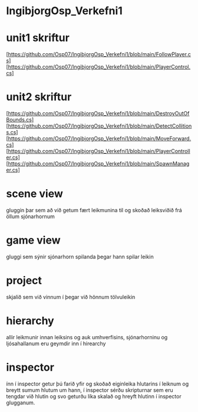 # IngibjorgOsp_Verkefni1
# unit1 skriftur
[https://github.com/Osp07/IngibjorgOsp_Verkefni1/blob/main/FollowPlayer.cs]
[https://github.com/Osp07/IngibjorgOsp_Verkefni1/blob/main/PlayerControl.cs]
# unit2 skriftur
[https://github.com/Osp07/IngibjorgOsp_Verkefni1/blob/main/DestroyOutOfBounds.cs]
[https://github.com/Osp07/IngibjorgOsp_Verkefni1/blob/main/DetectCollitions.cs]
[https://github.com/Osp07/IngibjorgOsp_Verkefni1/blob/main/MoveForward.cs]
[https://github.com/Osp07/IngibjorgOsp_Verkefni1/blob/main/PlayerController.cs]
[https://github.com/Osp07/IngibjorgOsp_Verkefni1/blob/main/SpawnManager.cs]
# scene view
gluggin þar sem að við getum fært leikmunina til og skoðað leiksviðið frá öllum sjónarhornum
# game view
gluggi sem sýnir sjónarhorn spilanda þegar hann spilar leikin
# project
skjalið sem við vinnum í þegar við hönnum tölvuleikin
# hierarchy
allir leikmunir innan leiksins og auk umhverfisins, sjónarhorninu og ljósahallanum eru geymdir inn í hirearchy
# inspector
ínn í inspector getur þú farið yfir og skoðað eiginleika hlutarins í leiknum og breytt sumum hlutum um hann, í inspector sérðu skripturnar sem eru tengdar við hlutin og svo geturðu líka skalað og hreyft hlutinn í inspector glugganum.
